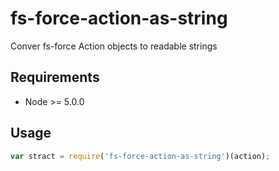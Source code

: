 # fs-force-action-as-string

Conver fs-force Action objects to readable strings

## Requirements

 * Node >= 5.0.0

## Usage

```javascript
var stract = require('fs-force-action-as-string')(action);
```
